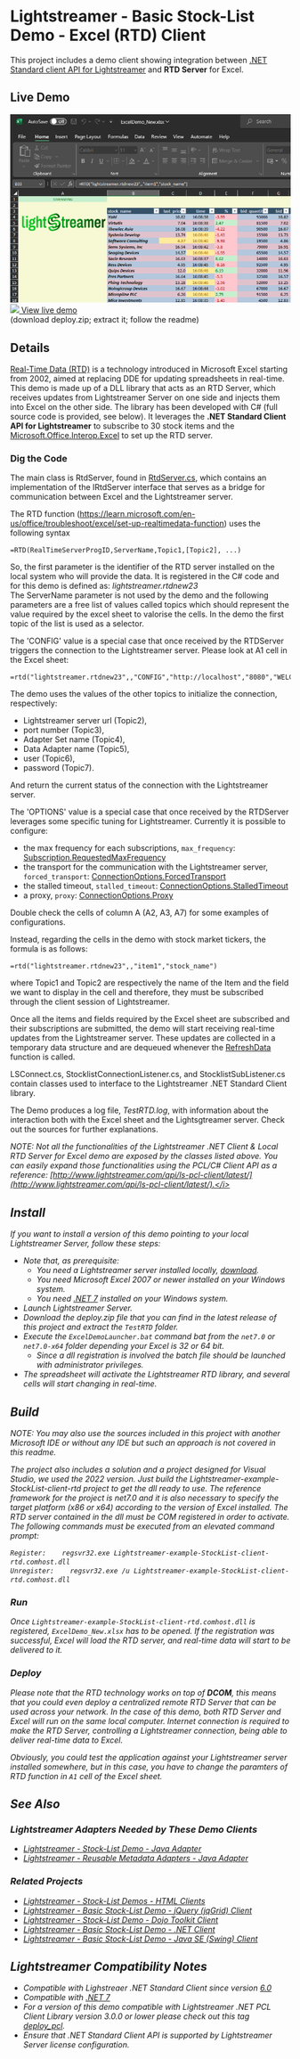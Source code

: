 # Lightstreamer - Basic Stock-List Demo - Excel (RTD) Client
<!-- START DESCRIPTION lightstreamer-example-stocklist-client-rtd -->

This project includes a demo client showing integration between [.NET Standard client API for Lightstreamer](https://www.nuget.org/packages/Lightstreamer.DotNetStandard.Client/) and <b>RTD Server</b> for Excel.

## Live Demo

![screenshot](screen_rtd_new_large.png)<br>
[![](http://demos.lightstreamer.com/site/img/play.png) View live demo](https://demos.lightstreamer.com/DotNet_RTDDemo/deploy.zip)<br>
(download deploy.zip; extract it; follow the readme)

## Details

[Real-Time Data (RTD)](http://en.wikipedia.org/wiki/Microsoft_Excel#Using_external_data) is a technology introduced in Microsoft Excel starting from 2002, aimed at replacing DDE for updating spreadsheets in real-time.<br>
This demo is made up of a DLL library that acts as an RTD Server, which receives updates from Lightstreamer Server on one side and injects them into Excel on the other side.
The library has been developed with C# (full source code is provided, see below).
It leverages the <b>.NET Standard Client API for Lightstreamer</b> to subscribe to 30 stock items and the [Microsoft.Office.Interop.Excel](https://www.nuget.org/packages/Microsoft.Office.Interop.Excel) to set up the RTD server.

### Dig the Code

The main class is RtdServer, found in [RtdServer.cs](https://github.com/Lightstreamer/Lightstreamer-example-StockList-client-rtd/blob/master/TestRTD/RtdServer.cs), which contains an implementation of the IRtdServer interface that serves as a bridge for communication between Excel and the Lightstreamer server.

The RTD function (https://learn.microsoft.com/en-us/office/troubleshoot/excel/set-up-realtimedata-function) uses the following syntax

```
=RTD(RealTimeServerProgID,ServerName,Topic1,[Topic2], ...)
```

So, the first parameter is the identifier of the RTD server installed on the local system who will provide the data.
It is registered in the C# code and for this demo is defined as: <i>lightstreamer.rtdnew23</i> []()  
The ServerName parameter  is not used by the demo and the following parameters are a free list of values called topics which should represent the value required by the excel sheet to valorise the cells.
In the demo the first topic of the list is used as a selector. 

The 'CONFIG' value is a special case that once received by the RTDServer triggers the connection to the Lightstreamer server.
Please look at A1 cell in the Excel sheet:

```
=rtd("lightstreamer.rtdnew23",,"CONFIG","http://localhost","8080","WELCOME","STOCKS","user_test","o93ujDNJasf,ajfih393!_ard3sfaklj_sjsijhdf3934eifaskik(2332334yh32rdusjdsshkahkhgfasif24egfwebkjbcfasik")
```

The demo uses the values of the other topics to initialize the connection, respectively:
 - Lightstreamer server url (Topic2),
 - port number (Topic3),
 - Adapter Set name (Topic4),
 - Data Adapter name (Topic5),
 - user (Topic6),
 - password (Topic7).
 
And return the current status of the connection with the Lightstreamer server.

The 'OPTIONS' value is a special case that once received by the RTDServer leverages some specific tuning for Lightstreamer.
Currently it is possible to configure:
 - the max frequency for each subscriptions, `max_frequency`: [Subscription.RequestedMaxFrequency](https://sdk.lightstreamer.com/ls-dotnetstandard-client/6.0.0/api/api/com.lightstreamer.client.Subscription.html#com_lightstreamer_client_Subscription_RequestedMaxFrequency)
 - the transport for the communication  with the Lightstreamer server, `forced_transport`: [ConnectionOptions.ForcedTransport](https://sdk.lightstreamer.com/ls-dotnetstandard-client/6.0.0/api/api/com.lightstreamer.client.ConnectionOptions.html#com_lightstreamer_client_ConnectionOptions_ForcedTransport)
 - the stalled timeout, `stalled_timeout`: [ConnectionOptions.StalledTimeout](https://sdk.lightstreamer.com/ls-dotnetstandard-client/6.0.0/api/api/com.lightstreamer.client.ConnectionOptions.html#com_lightstreamer_client_ConnectionOptions_StalledTimeout)
 - a proxy, `proxy`: [ConnectionOptions.Proxy](https://sdk.lightstreamer.com/ls-dotnetstandard-client/6.0.0/api/api/com.lightstreamer.client.ConnectionOptions.html#com_lightstreamer_client_ConnectionOptions_Proxy)

Double check the cells of column A (A2, A3, A7) for some examples of configurations.

Instead, regarding the cells in the demo with stock market tickers, the formula is as follows:

```
=rtd("lightstreamer.rtdnew23",,"item1","stock_name")
```

where Topic1 and Topic2 are respectively the name of the Item and the field we want to display in the cell and therefore, they must be subscribed through the client session of Lightstreamer.

Once all the items and fields required by the Excel sheet are subscribed and their subscriptions are submitted, the demo will start receiving real-time updates from the Lightstreamer server. These updates are collected in a temporary data structure and are dequeued whenever the [RefreshData](https://github.com/Lightstreamer/Lightstreamer-example-StockList-client-rtd/blob/ab9c1ba08f6ea0181a1aeb15f24d15cd3ed92c14/TestRTD/RtdServer.cs#L348C22-L348C33) function is called.

LSConnect.cs, StocklistConnectionListener.cs, and StocklistSubListener.cs contain classes used to interface to the Lightstreamer .NET Standard Client library.

The Demo produces a log file, <i>TestRTD.log</i>, with information about the interaction both with the Excel sheet and the Lightsgtreamer server.
Check out the sources for further explanations.

<i>NOTE: Not all the functionalities of the Lightstreamer .NET Client & Local RTD Server for Excel demo are exposed by the classes listed above. You can easily expand those functionalities using the PCL/C# Client API as a reference: [http://www.lightstreamer.com/api/ls-pcl-client/latest/](http://www.lightstreamer.com/api/ls-pcl-client/latest/).</i>

<!-- END DESCRIPTION lightstreamer-example-stocklist-client-rtd -->

## Install

If you want to install a version of this demo pointing to your local Lightstreamer Server, follow these steps:

 - Note that, as prerequisite: 
	 - You need a Lightstreamer server installed locally, [download](https://lightstreamer.com/download/).
	 - You need Microsoft Excel 2007 or newer installed on your Windows system.
	 - You need [.NET 7](https://dotnet.microsoft.com/en-us/download/dotnet/7.0) installed on your Windows system.
 - Launch Lightstreamer Server.
 - Download the deploy.zip file that you can find in the latest release of this project and extract the `TestRTD` folder.
 - Execute the `ExcelDemoLauncher.bat` command bat from the `net7.0` or `net7.0-x64` folder depending your Excel is 32 or 64 bit.
	- Since a dll registration is involved the batch file should be launched with administrator privileges.
 - The spreadsheet will activate the Lightstreamer RTD library, and several cells will start changing in real-time.

## Build

<i>NOTE: You may also use the sources included in this project with another Microsoft IDE or without any IDE but such an approach is not covered in this readme.</i>

The project also includes a solution and a project designed for Visual Studio, we used the 2022 version.
Just build the Lightstreamer-example-StockList-client-rtd project to get the dll ready to use.
The reference framework for the project is net7.0 and it is also necessary to specify the target platform (x86 or x64) according to the version of Excel installed.
The RTD server contained in the dll must be COM registered in order to activate. The following commands must be executed from an elevated command prompt:

```
Register:    regsvr32.exe Lightstreamer-example-StockList-client-rtd.comhost.dll
Unregister:    regsvr32.exe /u Lightstreamer-example-StockList-client-rtd.comhost.dll
```

### Run
Once `Lightstreamer-example-StockList-client-rtd.comhost.dll` is registered, `ExcelDemo_New.xlsx` has to be opened.
If the registration was successful, Excel will load the RTD server, and real-time data will start to be delivered to it.

### Deploy
  
Please note that the RTD technology works on top of <b>DCOM</b>, this means that you could even deploy a centralized remote RTD Server that can be used across your network. In the case of this demo, both RTD Server and Excel will run on the same local computer.
Internet connection is required to make the RTD Server, controlling a Lightstreamer connection, being able to deliver real-time data to Excel.<br>

Obviously, you could test the application against your Lightstreamer server installed somewhere, but in this case, you have to change the paramters of RTD function in `A1` cell of the Excel sheet.

## See Also

### Lightstreamer Adapters Needed by These Demo Clients
<!-- START RELATED_ENTRIES -->

* [Lightstreamer - Stock-List Demo - Java Adapter](https://github.com/Lightstreamer/Lightstreamer-example-Stocklist-adapter-java)
* [Lightstreamer - Reusable Metadata Adapters - Java Adapter](https://github.com/Lightstreamer/Lightstreamer-example-ReusableMetadata-adapter-java)

<!-- END RELATED_ENTRIES -->

### Related Projects

* [Lightstreamer - Stock-List Demos - HTML Clients](https://github.com/Lightstreamer/Lightstreamer-example-Stocklist-client-javascript)
* [Lightstreamer - Basic Stock-List Demo - jQuery (jqGrid) Client](https://github.com/Lightstreamer/Lightstreamer-example-StockList-client-jquery)
* [Lightstreamer - Stock-List Demo - Dojo Toolkit Client](https://github.com/Lightstreamer/Lightstreamer-example-StockList-client-dojo)
* [Lightstreamer - Basic Stock-List Demo - .NET Client](https://github.com/Lightstreamer/Lightstreamer-example-StockList-client-dotnet)
* [Lightstreamer - Basic Stock-List Demo - Java SE (Swing) Client](https://github.com/Lightstreamer/Lightstreamer-example-StockList-client-java)

## Lightstreamer Compatibility Notes #

* Compatible with Lighstreaer .NET Standard Client since version [6.0](https://www.nuget.org/packages/Lightstreamer.DotNetStandard.Client/)
* Compatible with [.NET 7](https://dotnet.microsoft.com/en-us/download/dotnet/7.0)
* For a version of this demo compatible with Lightstreamer .NET PCL Client Library version 3.0.0 or lower please check out this tag [deploy_pcl](https://github.com/Lightstreamer/Lightstreamer-example-StockList-client-rtd/tree/deploy_pcl).
* Ensure that .NET Standard Client API is supported by Lightstreamer Server license configuration.
